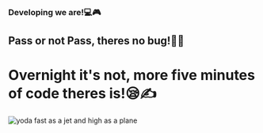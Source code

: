 ### Developing we are!💻🎮
## Pass or not Pass, theres no bug!🐛🧪
# Overnight it's not, more five minutes of code theres is!😪✍️
![yoda fast as a jet and high as a plane](https://qph.fs.quoracdn.net/main-qimg-8eb849744e57eba09492c0da776b0ff1)
